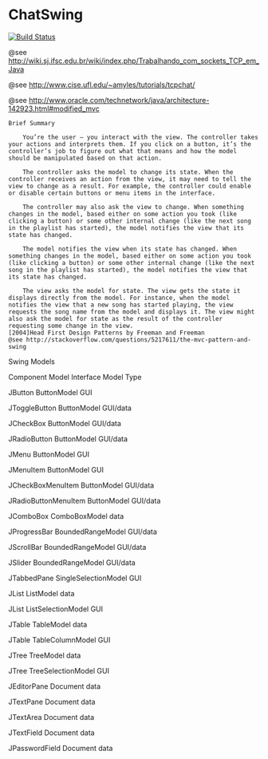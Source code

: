 # ChatSwing

[![Build Status](https://snap-ci.com/Two2Year2Engagement/ChatSwing/branch/master/build_image)](https://snap-ci.com/Two2Year2Engagement/ChatSwing/branch/master)

@see http://wiki.sj.ifsc.edu.br/wiki/index.php/Trabalhando_com_sockets_TCP_em_Java

@see http://www.cise.ufl.edu/~amyles/tutorials/tcpchat/

@see http://www.oracle.com/technetwork/java/architecture-142923.html#modified_mvc




    Brief Summary

        You’re the user — you interact with the view. The controller takes your actions and interprets them. If you click on a button, it’s the controller’s job to figure out what that means and how the model should be manipulated based on that action.
        
        The controller asks the model to change its state. When the controller receives an action from the view, it may need to tell the view to change as a result. For example, the controller could enable or disable certain buttons or menu items in the interface.
        
        The controller may also ask the view to change. When something changes in the model, based either on some action you took (like clicking a button) or some other internal change (like the next song in the playlist has started), the model notifies the view that its state has changed.
        
        The model notifies the view when its state has changed. When something changes in the model, based either on some action you took (like clicking a button) or some other internal change (like the next song in the playlist has started), the model notifies the view that its state has changed.
        
        The view asks the model for state. The view gets the state it displays directly from the model. For instance, when the model notifies the view that a new song has started playing, the view requests the song name from the model and displays it. The view might also ask the model for state as the result of the controller requesting some change in the view.
    [2004]Head First Design Patterns by Freeman and Freeman
    @see http://stackoverflow.com/questions/5217611/the-mvc-pattern-and-swing    
    



Swing Models

Component 	Model Interface 	Model Type

JButton 	ButtonModel 	GUI

JToggleButton 	ButtonModel 	GUI/data

JCheckBox 	ButtonModel 	GUI/data

JRadioButton 	ButtonModel 	GUI/data

JMenu 	ButtonModel 	GUI

JMenuItem 	ButtonModel 	GUI

JCheckBoxMenuItem 	ButtonModel 	GUI/data

JRadioButtonMenuItem 	ButtonModel 	GUI/data

JComboBox 	ComboBoxModel 	data

JProgressBar 	BoundedRangeModel 	GUI/data

JScrollBar 	BoundedRangeModel 	GUI/data

JSlider 	BoundedRangeModel 	GUI/data

JTabbedPane 	SingleSelectionModel 	GUI

JList 	ListModel 	data

JList 	ListSelectionModel 	GUI

JTable 	TableModel 	data

JTable 	TableColumnModel 	GUI

JTree 	TreeModel 	data

JTree 	TreeSelectionModel 	GUI

JEditorPane 	Document 	data

JTextPane 	Document 	data

JTextArea 	Document 	data

JTextField 	Document 	data

JPasswordField 	Document 	data 
